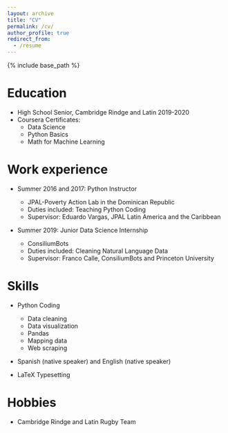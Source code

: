 ```yaml
---
layout: archive
title: "CV"
permalink: /cv/
author_profile: true
redirect_from:
  - /resume
---
```


{% include base_path %}

Education
======
* High School Senior, Cambridge Rindge and Latin 2019-2020
* Coursera Certificates:
  * Data Science
  * Python Basics
  * Math for Machine Learning

Work experience
======
* Summer 2016 and 2017: Python Instructor
  * JPAL-Poverty Action Lab in the Dominican Republic
  * Duties included: Teaching Python Coding  
  * Supervisor: Eduardo Vargas, JPAL Latin America and the Caribbean  

* Summer 2019: Junior Data Science Internship
  * ConsiliumBots
  * Duties included: Cleaning Natural Language Data
  * Supervisor: Franco Calle, ConsiliumBots and Princeton University

Skills
======
* Python Coding
  * Data cleaning
  * Data visualization
  * Pandas
  * Mapping data
  * Web scraping
* Spanish (native speaker) and English (native speaker)

* LaTeX Typesetting


Hobbies
======
* Cambridge Rindge and Latin Rugby Team

